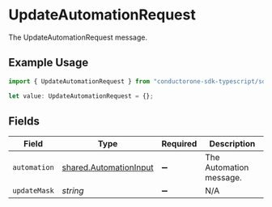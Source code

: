 # UpdateAutomationRequest

The UpdateAutomationRequest message.

## Example Usage

```typescript
import { UpdateAutomationRequest } from "conductorone-sdk-typescript/sdk/models/shared";

let value: UpdateAutomationRequest = {};
```

## Fields

| Field                                                                   | Type                                                                    | Required                                                                | Description                                                             |
| ----------------------------------------------------------------------- | ----------------------------------------------------------------------- | ----------------------------------------------------------------------- | ----------------------------------------------------------------------- |
| `automation`                                                            | [shared.AutomationInput](../../../sdk/models/shared/automationinput.md) | :heavy_minus_sign:                                                      | The Automation message.                                                 |
| `updateMask`                                                            | *string*                                                                | :heavy_minus_sign:                                                      | N/A                                                                     |